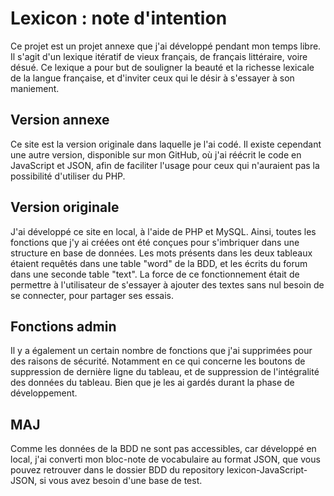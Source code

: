 # Lexicon : note d'intention

Ce projet est un projet annexe que j'ai développé pendant mon temps libre. Il s'agit d'un lexique itératif de vieux français, de français littéraire, voire désué. Ce lexique a pour but de souligner la beauté et la richesse lexicale de la langue française, et d'inviter ceux qui le désir à s'essayer à son maniement.

## Version annexe

Ce site est la version originale dans laquelle je l'ai codé. Il existe cependant une autre version, disponible sur mon GitHub, où j'ai réécrit le code en JavaScript et JSON, afin de faciliter l'usage pour ceux qui n'auraient pas la possibilité d'utiliser du PHP.

## Version originale

J'ai développé ce site en local, à l'aide de PHP et MySQL. Ainsi, toutes les fonctions que j'y ai créées ont été conçues pour s'imbriquer dans une structure en base de données. Les mots présents dans les deux tableaux étaient requêtés dans une table "word" de la BDD, et les écrits du forum dans une seconde table "text". La force de ce fonctionnement était de permettre à l'utilisateur de s'essayer à ajouter des textes sans nul besoin de se connecter, pour partager ses essais.

## Fonctions admin

Il y a également un certain nombre de fonctions que j'ai supprimées pour des raisons de sécurité. Notamment en ce qui concerne les boutons de suppression de dernière ligne du tableau, et de suppression de l'intégralité des données du tableau. Bien que je les ai gardés durant la phase de développement.

## MAJ

Comme les données de la BDD ne sont pas accessibles, car développé en local, j'ai converti mon bloc-note de vocabulaire au format JSON, que vous pouvez retrouver dans le dossier BDD du repository lexicon-JavaScript-JSON, si vous avez besoin d'une base de test.

